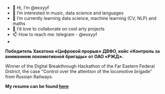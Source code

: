 - 👋 Hi, I’m @exxyyf
- 👀 I’m interested in music, data science and languages
- 🌱 I’m currently learning data science, machine learning (CV, NLP) and maths
- 💞️ I’d love to collaborate on cool arty projects
- 📫 How to reach me: telegram - @exxyyf
- 
<b>Победитель Хакатона «Цифровой прорыв» ДВФО, кейс «Контроль за вниманием локомотивной бригады» от ОАО «РЖД».</b>

Winner of the Digital Breakthrough Hackathon of the Far Eastern Federal District, the case "Control over the attention of the locomotive brigade" from Russian Railways.

<b>My resume can be found [here](https://disk.yandex.ru/i/jPrGfQfHSZ9nHg)</b>
<!---
exxyyf/exxyyf is a ✨ special ✨ repository because its `README.md` (this file) appears on your GitHub profile.
You can click the Preview link to take a look at your changes.
--->
